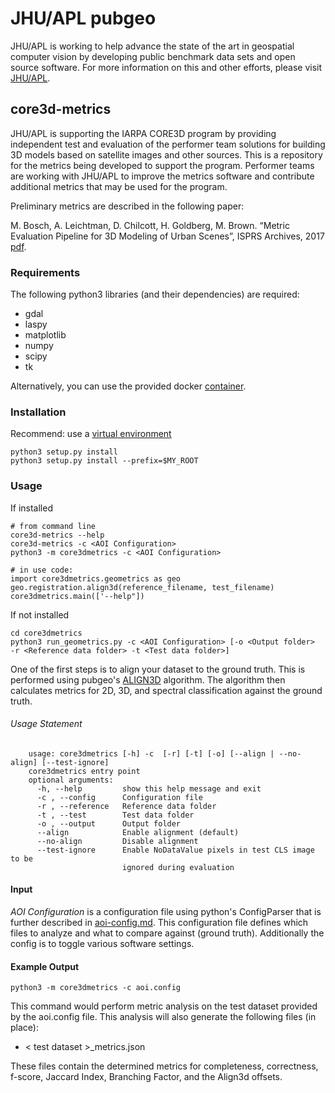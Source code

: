 # JHU/APL pubgeo
JHU/APL is working to help advance the state of the art in geospatial computer vision by developing public benchmark data sets and open source software.
For more information on this and other efforts, please visit [JHU/APL](http://www.jhuapl.edu/pubgeo.html).

## core3d-metrics
 JHU/APL is supporting the IARPA CORE3D program by providing independent test and evaluation of the performer team solutions for building 3D models based on satellite images and other sources. This is a repository for the metrics being developed to support the program. Performer teams are working with JHU/APL to improve the metrics software and contribute additional metrics that may be used for the program.
 
 Preliminary metrics are described in the following paper:
 
 M. Bosch, A. Leichtman, D. Chilcott, H. Goldberg, M. Brown. “Metric Evaluation Pipeline for 3D Modeling of Urban Scenes”, ISPRS Archives, 2017 [pdf](https://www.int-arch-photogramm-remote-sens-spatial-inf-sci.net/XLII-1-W1/239/2017/isprs-archives-XLII-1-W1-239-2017.pdf).

### Requirements
The following python3 libraries (and their dependencies) are required:

* gdal
* laspy
* matplotlib
* numpy
* scipy
* tk

Alternatively, you can use the provided docker [container](Dockerfile).

### Installation
Recommend: use a [virtual environment](https://docs.python.org/3/tutorial/venv.html)

    python3 setup.py install
    python3 setup.py install --prefix=$MY_ROOT

### Usage
If installed

    # from command line
    core3d-metrics --help
    core3d-metrics -c <AOI Configuration>
    python3 -m core3dmetrics -c <AOI Configuration>

    # in use code:
    import core3dmetrics.geometrics as geo
    geo.registration.align3d(reference_filename, test_filename)
    core3dmetrics.main(['--help"])

If not installed

    cd core3dmetrics
    python3 run_geometrics.py -c <AOI Configuration> [-o <Output folder>  -r <Reference data folder> -t <Test data folder>]

One of the first steps is to align your dataset to the ground truth. This is performed using pubgeo's [ALIGN3D](https://github.com/pubgeo/pubgeo/#align3d) algorithm.
The algorithm then calculates metrics for 2D, 3D, and spectral classification against the ground truth.

###### Usage Statement
        usage: core3dmetrics [-h] -c  [-r] [-t] [-o] [--align | --no-align] [--test-ignore]
        core3dmetrics entry point
        optional arguments:
          -h, --help         show this help message and exit
          -c , --config      Configuration file
          -r , --reference   Reference data folder
          -t , --test        Test data folder
          -o , --output      Output folder
          --align            Enable alignment (default)
          --no-align         Disable alignment
          --test-ignore      Enable NoDataValue pixels in test CLS image to be 
                             ignored during evaluation

#### Input
_AOI Configuration_ is a configuration file using python's ConfigParser that is further described in [aoi-config.md](aoi-example/aoi-config.md).
This configuration file defines which files to analyze and what to compare against (ground truth). Additionally the config is
to toggle various software settings.

#### Example Output
    python3 -m core3dmetrics -c aoi.config
This command would perform metric analysis on the test dataset provided by the aoi.config file. This analysis will also generate the following files (in place):
* < test dataset >_metrics.json

These files contain the determined metrics for completeness, correctness, f-score, Jaccard Index, Branching Factor, and the Align3d offsets.
